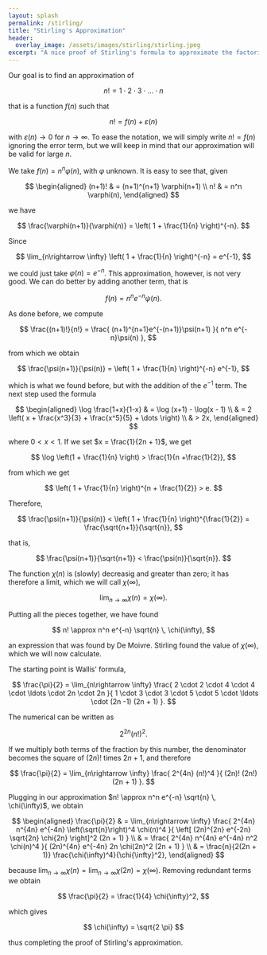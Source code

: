 ```yaml
---
layout: splash
permalink: /stirling/
title: "Stirling's Approximation"
header:
  overlay_image: /assets/images/stirling/stirling.jpeg
excerpt: "A nice proof of Stirling's formula to approximate the factorial of a number n."
---
```


Our goal is to find an approximation of

$$
n! = 1 \cdot 2 \cdot 3 \cdot \ldots \cdot n
$$

that is a function $f(n)$ such that

$$
n! = f(n) + \varepsilon(n)
$$

with $\varepsilon(n) \rightarrow 0$ for $n \rightarrow \infty$. To ease the notation, we will simply write $n! = f(n)$ ignoring the error term, but we will keep in mind that our approximation will be valid for large $n$. 

We take $f(n) = n^n \varphi(n)$, with $\varphi$ unknown. It is easy to see that, given

$$
\begin{aligned}
(n+1)! & = (n+1)^{n+1} \varphi(n+1) \\
n! & = n^n \varphi(n),
\end{aligned}
$$

we have

$$
\frac{\varphi(n+1)}{\varphi(n)} = 
\left(
1 + \frac{1}{n}
\right)^{-n}.
$$

Since

$$
\lim_{n\rightarrow \infty} \left(
1 + \frac{1}{n}
\right)^{-n} = e^{-1},
$$

we could just take $\varphi(n) = e^{-n}$. This approximation, however, is not very good. We can do better by adding another term, that is

$$
f(n) = n^n e^{-n} \psi(n).
$$


As done before, we compute

$$
\frac{(n+1)!}{n!} = 
\frac{
(n+1)^{n+1}e^{-(n+1)}\psi(n+1)
}{
n^n e^{-n}\psi(n)
},
$$

from which we obtain

$$
\frac{\psi(n+1)}{\psi(n)} = \left(
1 + \frac{1}{n}
\right)^{-n} e^{-1},
$$

which is what we found before, but with the addition of the $e^{-1}$ term. The next step used the formula

$$
\begin{aligned}
\log \frac{1+x}{1-x} & = \log (x+1) - \log(x - 1) \\
& = 2 \left(
x + \frac{x^3}{3} + \frac{x^5}{5} + \dots
\right) \\
& > 2x,
\end{aligned}
$$

where $0 < x < 1$. If we set $x = \frac{1}{2n + 1}$, we get

$$
\log \left(1 + \frac{1}{n} \right) > \frac{1}{n +\frac{1}{2}},
$$

from which we get

$$
\left(
1 + \frac{1}{n}
\right)^{n + \frac{1}{2}} > e.
$$

Therefore,

$$
\frac{\psi(n+1)}{\psi(n)} < \left( 1 + \frac{1}{n} \right)^{\frac{1}{2}} = \frac{\sqrt{n+1}}{\sqrt{n}},
$$

that is,

$$
\frac{\psi(n+1)}{\sqrt{n+1}} < \frac{\psi(n)}{\sqrt{n}}.
$$

The function $\chi(n)$ is (slowly) decreasig and greater than zero; it has therefore a limit, which we will call $\chi(\infty)$,

$$
\lim_{n\rightarrow \infty} \chi(n) = \chi(\infty).
$$

Putting all the pieces together, we have found

$$
n! \approx n^n e^{-n} \sqrt{n} \, \chi(\infty),
$$

an expression that was found by De Moivre. Stirling found the value of $\chi(\infty)$, which we will now calculate.

The starting point is Wallis' formula,

$$
\frac{\pi}{2} = \lim_{n\rightarrow \infty}
\frac{
2 \cdot 2 \cdot 4 \cdot 4 \cdot \ldots \cdot 2n \cdot 2n
}{
1 \cdot 3 \cdot 3 \cdot 5 \cdot 5 \cdot \ldots \cdot (2n -1) (2n + 1)
}.
$$

The numerical can be written as

$$
2^{2n} (n!)^2.
$$

If we multiply both terms of the fraction by this number, the denominator becomes the square of $(2n)!$ times $2n + 1$, and therefore

$$
\frac{\pi}{2} = \lim_{n\rightarrow \infty}
\frac{
    2^{4n} (n!)^4
}{
    (2n)! (2n!) (2n + 1)
}.
$$

Plugging in our approximation $n! \approx n^n e^{-n} \sqrt{n} \, \chi(\infty)$, we obtain

$$
\begin{aligned}
\frac{\pi}{2} & = \lim_{n\rightarrow \infty}
\frac{
  2^{4n} n^{4n} e^{-4n} \left(\sqrt{n}\right)^4 \chi(n)^4
}{
  \left[
    (2n)^{2n} e^{-2n} \sqrt{2n} \chi{2n}
  \right]^2 (2n + 1)
} \\
& = 
\frac{
  2^{4n} n^{4n} e^{-4n} n^2 \chi(n)^4
}{
  (2n)^{4n} e^{-4n} 2n \chi(2n)^2 (2n + 1)
} \\
& = 
\frac{n}{2(2n + 1)}
\frac{\chi(\infty)^4}{\chi{\infty}^2},
\end{aligned}
$$

because $\lim_{n\rightarrow \infty} \chi(n) = \lim_{n\rightarrow \infty} \chi(2n) = \chi(\infty)$. Removing redundant terms we obtain

$$
\frac{\pi}{2} = \frac{1}{4} \chi{\infty}^2,
$$

which gives

$$
\chi(\infty) = \sqrt{2 \pi}
$$

thus completing the proof of Stirling's approximation.
